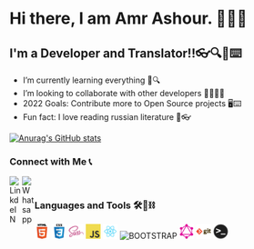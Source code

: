 # Hi there, I am Amr Ashour. 👋🧔🐺

## I'm a Developer and Translator!!👓🔍📝⌨️

- I’m currently learning everything 🤣🔍
- I’m looking to collaborate with other developers 👯🧑‍🤝‍🧑
- 2022 Goals: Contribute more to Open Source projects 🖥️⌨️
- Fun fact: I love reading russian literature 📖👓

[![Anurag's GitHub stats](https://github-readme-stats.vercel.app/api?username=amrrashor)](https://github.com/amrrashor/github-readme-stats)
### Connect with Me 📞

<a target="_blank" href="https://www.linkedin.com/in/amr-ashour-8b3aab213/">
  <img align="left" alt="LinkdeIN" width="22px" src="https://cdn.jsdelivr.net/npm/simple-icons@v3/icons/linkedin.svg" />
</a>

<a target="_blank" href="https://api.whatsapp.com/send?phone=201069974498">
  <img align="left" alt="Whatsapp" width="22px" src="https://cdn.jsdelivr.net/npm/simple-icons@v3/icons/whatsapp.svg" />
</a>

<br />

### Languages and Tools 🛠️🔧⛓️

<span><img  alt="HTML" width="26px" src="https://raw.githubusercontent.com/github/explore/80688e429a7d4ef2fca1e82350fe8e3517d3494d/topics/html/html.png" /></span>
<span><img  alt="CSS" width="26px" src="https://raw.githubusercontent.com/github/explore/80688e429a7d4ef2fca1e82350fe8e3517d3494d/topics/css/css.png" /></span>
<span><img  alt="SASS" width="26px" src="https://raw.githubusercontent.com/github/explore/80688e429a7d4ef2fca1e82350fe8e3517d3494d/topics/sass/sass.png" /></span>
<span><img  alt="JS" width="26px" src="https://raw.githubusercontent.com/github/explore/80688e429a7d4ef2fca1e82350fe8e3517d3494d/topics/javascript/javascript.png"></span>
<span><img  alt="REACT" width="26px" src="https://raw.githubusercontent.com/github/explore/80688e429a7d4ef2fca1e82350fe8e3517d3494d/topics/react/react.png"></span>
<span><img  alt="BOOTSTRAP" width="26px" src="https://raw.githubusercontent.com/jmnote/z-icons/master/svg/bootstrap.svg" /></span>
<span><img  alt="GRAPHQL" width="26px" src="https://raw.githubusercontent.com/github/explore/80688e429a7d4ef2fca1e82350fe8e3517d3494d/topics/graphql/graphql.png" />
</span>
<span><img  alt="GIT" width="26px" src="https://raw.githubusercontent.com/github/explore/80688e429a7d4ef2fca1e82350fe8e3517d3494d/topics/git/git.png"></span>
<span><img  alt="TERMINAL" width="26px" src="https://raw.githubusercontent.com/github/explore/80688e429a7d4ef2fca1e82350fe8e3517d3494d/topics/terminal/terminal.png"></span>
